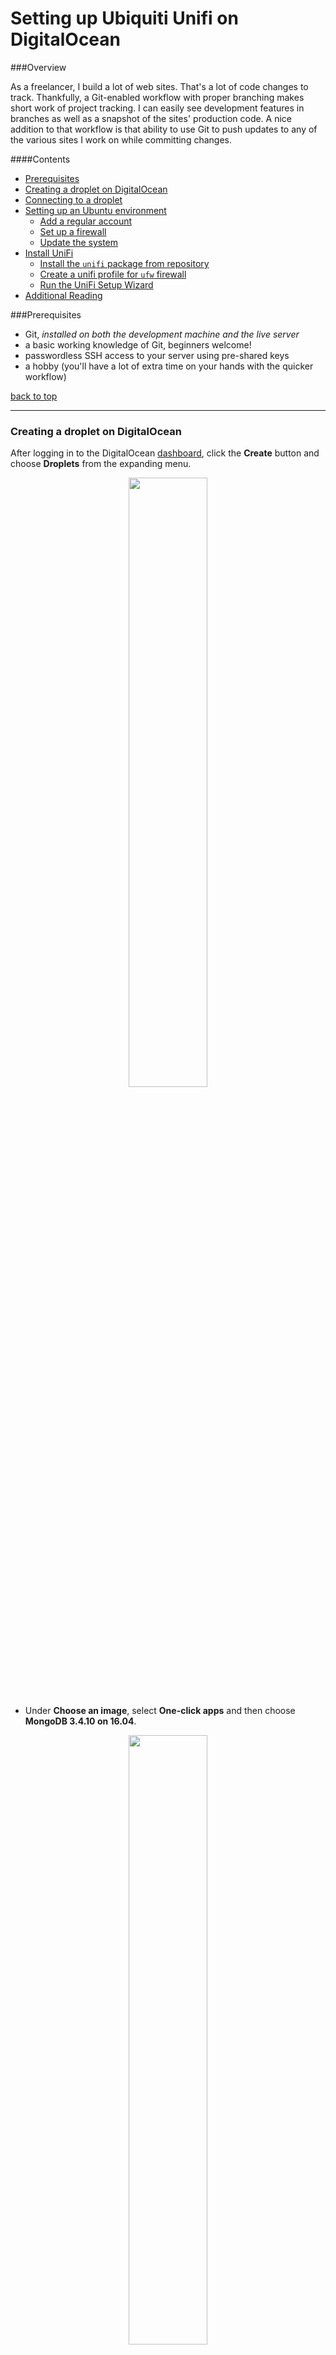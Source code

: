 Setting up Ubiquiti Unifi on DigitalOcean
=========================================

###Overview

As a freelancer, I build a lot of web sites.  That's a lot of code changes to track.  Thankfully, a Git-enabled workflow with proper branching makes short work of project tracking.  I can easily see development features in branches as well as a snapshot of the sites' production code.  A nice addition to that workflow is that ability to use Git to push updates to any of the various sites I work on while committing changes.

####Contents <a name="top"></a>
+ [Prerequisites](#pr)
+ [Creating a droplet on DigitalOcean](#do)
+ [Connecting to a droplet](#cd)
+ [Setting up an Ubuntu environment](#su)
  - [Add a regular account](#su)
  - [Set up a firewall](#ufw)
  - [Update the system](#ud)
+ [Install UniFi](#un)
  - [Install the `unifi` package from repository](#un)
  - [Create a unifi profile for `ufw` firewall](#ufw2)
  - [Run the UniFi Setup Wizard](#us)
+ [Additional Reading](#ar)


###Prerequisites <a name="pr"></a>

* Git, *installed on both the development machine and the live server*
* a basic working knowledge of Git, beginners welcome!
* passwordless SSH access to your server using pre-shared keys
* a hobby (you'll have a lot of extra time on your hands with the quicker workflow)

[back to top](#top)

___

### Creating a droplet on DigitalOcean <a name="do"></a>

After logging in to the DigitalOcean [dashboard](https://cloud.digitalocean.com/droplets), click the **Create** button and choose **Droplets** from the expanding menu.

<p align="center"><img src="screenshots/unifi01.png" width="50%" height="50%"></p>

 - Under **Choose an image**, select **One-click apps** and then choose **MongoDB 3.4.10 on 16.04**.

<p align="center"><img src="screenshots/unifi02.png" width="50%" height="50%"></p>

 - Under **Choose a size**, select a size that fits your budget. (The smallest size should be just fine to get started. It's easy to scale your application up as you grow.)

<p align="center"><img src="screenshots/unifi03.png" width="50%" height="50%"></p>

 - Under **Choose a datacenter region**, select a region that is close to you and your clients.
 - Under **Select additional options**, select both `Backups` and `Monitoring`. These free addons are important for any production system.
 - Under **Add your SSH keys**, select the SSH key for the machine you are currently working on or create one. If you choose not to use SSH authentication, you can still log in to your droplet using a username and password but SSH is the preferred method because of its increased security. More information about SSH logins can be found [here](https://www.digitalocean.com/community/tutorials/how-to-connect-to-your-droplet-with-ssh).

<p align="center"><img src="screenshots/unifi04.png" width="50%" height="50%"></p>

 - Under **Finalize and create**, assign your droplet and appropriate name and click the `Create` button.

<p align="center"><img src="screenshots/unifi05.png" width="50%" height="50%"></p>

Once your droplet is created, its details can be viewed in your droplets list. Make a note of the IP address that has been assigned to your droplet. You'll need this later along with the temporary password that you will receive in your welcome email.

<p align="center"><img src="screenshots/unifi06.png" width="50%" height="50%"></p>

[back to top](#top)

### Connecting to a droplet <a name="cd"></a>

You will use SSH to connect to your new DigitalOcean droplet. For Linux and Mac systems, this is easiest done using OpenSSH at the command line. Windows users are recommended to use the free [PuTTY](http://www.putty.org/) tool.

Fill in your details on the PuTTY Configuration dialog. Pay special attention the the IP address. Make sure that it matches the IP address of your new droplet.

<p align="center"><img src="screenshots/unifi07.png" width="50%" height="50%"></p>

Log in using the username `root` and the password that was supplied to you. When logging in for the first time, you will be required to set a permanent password for your root account. Once you have done this, you will be logged in to your droplet and you will have a root prompt.

<p align="center"><img src="screenshots/unifi09.png" width="50%" height="50%"></p>

PuTTY will also warn you that it does not recognize the certificate for the server your are connecting to. Since this is your first time connecting, select `Yes` to accept the server's certificate and open the connection.

<p align="center"><img src="screenshots/unifi08.png" width="50%" height="50%"></p>

To connect from the command line instead, use the following command:

	ssh root@<IP_ADDRESS>

<p align="center"><img src="screenshots/unifi10.png" width="50%" height="50%"></p>

[back to top](#top)

### Setting up an Ubuntu environment <a name="su"></a>

#### Add a regular account

 - Add a regular user account.

```shell
# adduser ubnt
Adding user `ubnt' ...
Adding new group `ubnt' (1000) ...
Adding new user `ubnt' (1000) with group `ubnt' ...
Creating home directory `/home/ubnt' ...
Copying files from `/etc/skel' ...
Enter new UNIX password: <YOUR_SECURE_PASSWORD>
Retype new UNIX password: <YOUR_SECURE_PASSWORD>
passwd: password updated successfully
Changing the user information for ubnt
Enter the new value, or press ENTER for the default
        Full Name []: Ubiquiti
        Room Number []: 
        Work Phone []: 
        Home Phone []: 
        Other []: 
Is the information correct? [Y/n] Y
```

 - Add the new user account to the sudoers group so that you can perform privileged commands.

```shell
# usermod -aG sudo ubnt
```

 - Log out and log back in using the newly created user.

```shell
# exit
$ ssh ubnt@<IP_ADDRESS>
```

[back to top](#top)

#### Set up a firewall <a name="ufw"></a>

 - Make sure that the root directory is not writeable by group.

```shell
$ sudo chmod g-w /
```

 - We will use the built-in `ufw` firewall. You can see what apps are already recognized by `ufw` by using the following command.

```shell
$ sudo ufw app list
Available applications:
  OpenSSH
```

 - Here you can see that it recognizes that OpenSSH is installed. Before enabling the firewall, we need to make sure that OpenSSH is allowed so that we can remain logged in.

```shell
$ sudo ufw allow OpenSSH
```

 - Now we can enable the firewall.

```shell
$ sudo ufw enable
```

 - Next we'll verify that the firewall is working.

```shell
$ sudo ufw status
Status: active
 
To                         Action      From
--                         ------      ----
OpenSSH                    ALLOW       Anywhere
OpenSSH (v6)               ALLOW       Anywhere (v6)
```

With the firewall enabled, the server is now reasonably secured.

[back to top](#top)

#### Update the system <a name="ud"></a>

Now is a good time to update all of the preinstalled packages on the server.

```shell
$ sudo apt-get update && sudo apt-get upgrade -y
```

[back to top](#top)

### Install UniFi <a name="un"></a>

#### Install the `unifi` package from repository

 - Add the Unifi repository.

```shell
$ echo 'deb http://www.ubnt.com/downloads/unifi/debian stable ubiquiti' | sudo tee /etc/apt/sources.list.d/100-ubnt-unifi.list
```

 - Install the GPG key for the repository.

```shell
$ sudo apt-key adv --keyserver keyserver.ubuntu.com --recv 06E85760C0A52C50
```

 - Install the `unifi` package.

```shell
$ sudo apt-get update && sudo apt-get install unifi -y
```

 - Verify the `unifi` package is installed and running.

```shell
$ sudo service unifi status
```

[back to top](#top)

#### Create a unifi profile for `ufw` firewall <a name="ufw2"></a>

 - Create a configuration file for the profile.

```shell
$ sudo nano /etc/ufw/applications.d/unifi
```

 - Paste the following contents into the nano text editor.

```
[Unifi]
title=UniFi Controller
description=The UniFi Controller software is used to provision, monitor, and administrate Ubiquiti devices.
ports=8080,8443,8843,8880/tcp|3478/udp
```

 - To save the file press `Ctrl`+`x`, then type `Y` and press `Enter`.

If everything was done correctly, `ufw` will now recognize the Unifi app.

```shell
$ sudo ufw app list
Available applications:
  OpenSSH
  Unifi
```

 - Enable the unifi app.

```shell
$ sudo ufw allow Unifi
```

```shell
$ sudo ufw status
Status: active
 
To                         Action      From
--                         ------      ----
OpenSSH                    ALLOW       Anywhere
Unifi                      ALLOW       Anywhere
OpenSSH (v6)               ALLOW       Anywhere (v6)
Unifi (v6)                 ALLOW       Anywhere (v6)
```

[back to top](#top)

#### Run the UniFi Setup Wizard <a name="us"></a>

The server is ready for all intents and purposes. Visit the following URL in your browser to continue setting up UniFi with supplied wizard.

    https://<IP-ADDRESS>:8443

<p align="center"><img src="screenshots/unifi11.png" width="50%" height="50%"></p>

[back to top](#top)

___

#### Additional Reading <a name="ar"></a>

 - [How To Create Your First DigitalOcean Droplet](https://www.digitalocean.com/community/tutorials/how-to-create-your-first-digitalocean-droplet)
 - [How To Connect To Your Droplet with SSH](https://www.digitalocean.com/community/tutorials/how-to-connect-to-your-droplet-with-ssh)
 - [How To Log Into Your Droplet with PuTTY (for windows users)](https://www.digitalocean.com/community/tutorials/how-to-log-into-your-droplet-with-putty-for-windows-users)
 - [Initial Server Setup with Ubuntu 16.04](https://www.digitalocean.com/community/tutorials/initial-server-setup-with-ubuntu-16-04)
 - [UFW Essentials: Common Firewall Rules and Commands](https://www.digitalocean.com/community/tutorials/ufw-essentials-common-firewall-rules-and-commands)
 - [UniFi - How to Install & Update via APT on Debian or Ubuntu](https://help.ubnt.com/hc/en-us/articles/220066768-UniFi-How-to-Install-Update-via-APT-on-Debian-or-Ubuntu)
 - [UniFi - Ports Used](https://help.ubnt.com/hc/en-us/articles/218506997-UniFi-Ports-Used)
